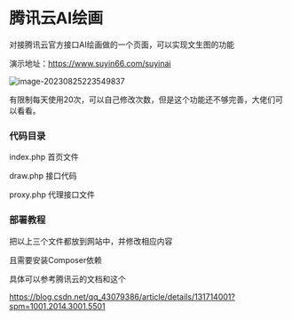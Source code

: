 # 腾讯云AI绘画

对接腾讯云官方接口AI绘画做的一个页面，可以实现文生图的功能

演示地址：https://www.suyin66.com/suyinai

![image-20230825223549837](https://picosssuyin.oss-cn-beijing.aliyuncs.com/img-typora/image-20230825223549837.png)

有限制每天使用20次，可以自己修改次数，但是这个功能还不够完善，大佬们可以看看。

### 代码目录

index.php  首页文件

draw.php   接口代码

proxy.php 代理接口文件  



### 部署教程

把以上三个文件都放到网站中，并修改相应内容

且需要安装Composer依赖

具体可以参考腾讯云的文档和这个

https://blog.csdn.net/qq_43079386/article/details/131714001?spm=1001.2014.3001.5501
